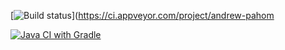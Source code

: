 [![Build status](https://ci.appveyor.com/api/projects/status/akegav8flhg2yox5/branch/master?svg=true)](https://ci.appveyor.com/project/andrew-pahom

[![Java CI with Gradle](https://github.com/andrew-pahomov/AQA-Selenide/actions/workflows/gradle.yml/badge.svg?branch=master)](https://github.com/andrew-pahomov/AQA-Selenide/actions/workflows/gradle.yml)

